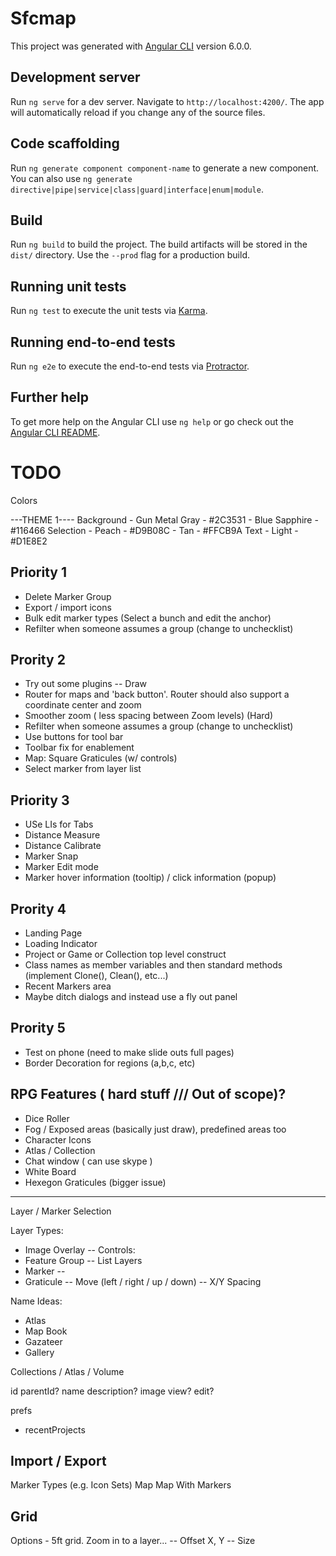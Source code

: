 # Sfcmap

This project was generated with [Angular CLI](https://github.com/angular/angular-cli) version 6.0.0.

## Development server

Run `ng serve` for a dev server. Navigate to `http://localhost:4200/`. The app will automatically reload if you change any of the source files.

## Code scaffolding

Run `ng generate component component-name` to generate a new component. You can also use `ng generate directive|pipe|service|class|guard|interface|enum|module`.

## Build

Run `ng build` to build the project. The build artifacts will be stored in the `dist/` directory. Use the `--prod` flag for a production build.

## Running unit tests

Run `ng test` to execute the unit tests via [Karma](https://karma-runner.github.io).

## Running end-to-end tests

Run `ng e2e` to execute the end-to-end tests via [Protractor](http://www.protractortest.org/).

## Further help

To get more help on the Angular CLI use `ng help` or go check out the [Angular CLI README](https://github.com/angular/angular-cli/blob/master/README.md).

# TODO

Colors

---THEME 1----
Background  - Gun Metal Gray    - #2C3531
            - Blue Sapphire     - #116466
Selection   - Peach             - #D9B08C
            - Tan               - #FFCB9A
Text        - Light             - #D1E8E2


## Priority 1
- Delete Marker Group
- Export / import icons 
- Bulk edit marker types (Select a bunch and edit the anchor)
- Refilter when someone assumes a group (change to unchecklist)


## Prority 2
- Try out some plugins
-- Draw
- Router for maps and 'back button'. Router should also support a coordinate center and zoom
- Smoother zoom ( less spacing between Zoom levels) (Hard)
- Refilter when someone assumes a group (change to unchecklist)
- Use buttons for tool bar
- Toolbar fix for enablement
- Map: Square Graticules (w/ controls)
- Select marker from layer list

## Priority 3
- USe LIs for Tabs
- Distance Measure 
- Distance Calibrate
- Marker Snap
- Marker Edit mode
- Marker hover information (tooltip) / click information (popup)

## Prority 4
- Landing Page
- Loading Indicator
- Project or Game or Collection top level construct
- Class names as member variables and then standard methods (implement Clone(), Clean(), etc...)
- Recent Markers area
- Maybe ditch dialogs and instead use a fly out panel

## Prority 5
- Test on phone (need to make slide outs full pages)
- Border Decoration for regions (a,b,c, etc)

## RPG Features ( hard stuff /// Out of scope)?
- Dice Roller
- Fog / Exposed areas (basically just draw), predefined areas too
- Character Icons
- Atlas / Collection
- Chat window ( can use skype )
- White Board
- Hexegon Graticules (bigger issue)

---------------------

Layer / Marker Selection

Layer Types:
- Image Overlay 
-- Controls: 
- Feature Group
-- List Layers
- Marker
-- 
- Graticule
-- Move (left / right / up / down)
-- X/Y Spacing

Name Ideas:
- Atlas
- Map Book
- Gazateer
- Gallery

Collections / Atlas / Volume

id
parentId?
name
description?
image
view?
edit?

prefs
+ recentProjects

Import / Export
-------------------
Marker Types (e.g. Icon Sets)
Map
Map With Markers

Grid
----------------
Options - 5ft grid.
Zoom in to a layer... 
-- Offset X, Y
-- Size 
